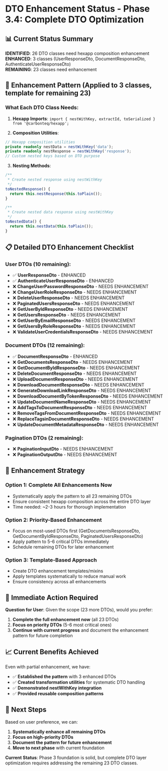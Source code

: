 # DTO Enhancement Status - Phase 3.4: Complete DTO Optimization

## 📊 Current Status Summary

**IDENTIFIED**: 26 DTO classes need hexapp composition enhancement
**ENHANCED**: 3 classes (UserResponseDto, DocumentResponseDto, AuthenticateUserResponseDto)  
**REMAINING**: 23 classes need enhancement

## 🎯 Enhancement Pattern (Applied to 3 classes, template for remaining 23)

### **What Each DTO Class Needs**:

1. **Hexapp Imports**: `import { nestWithKey, extractId, toSerialized } from '@carbonteq/hexapp';`

2. **Composition Utilities**: 
```typescript
// Hexapp composition utilities  
private readonly nestData = nestWithKey('data');
private readonly nestResponse = nestWithKey('response');
// Custom nested keys based on DTO purpose
```

3. **Nesting Methods**:
```typescript
/**
 * Create nested response using nestWithKey
 */
toNestedResponse() {
  return this.nestResponse(this.toPlain());
}

/**
 * Create nested data response using nestWithKey  
 */
toNestedData() {
  return this.nestData(this.toPlain());
}
```

## 📋 Detailed DTO Enhancement Checklist

### **User DTOs** (10 remaining):
- ✅ **UserResponseDto** - ENHANCED
- ✅ **AuthenticateUserResponseDto** - ENHANCED  
- ❌ **ChangeUserPasswordResponseDto** - NEEDS ENHANCEMENT
- ❌ **ChangeUserRoleResponseDto** - NEEDS ENHANCEMENT
- ❌ **DeleteUserResponseDto** - NEEDS ENHANCEMENT
- ❌ **PaginatedUsersResponseDto** - NEEDS ENHANCEMENT
- ❌ **GetUserByIdResponseDto** - NEEDS ENHANCEMENT
- ❌ **GetUsersResponseDto** - NEEDS ENHANCEMENT
- ❌ **GetUserByEmailResponseDto** - NEEDS ENHANCEMENT
- ❌ **GetUsersByRoleResponseDto** - NEEDS ENHANCEMENT
- ❌ **ValidateUserCredentialsResponseDto** - NEEDS ENHANCEMENT

### **Document DTOs** (12 remaining):
- ✅ **DocumentResponseDto** - ENHANCED
- ❌ **GetDocumentsResponseDto** - NEEDS ENHANCEMENT
- ❌ **GetDocumentByIdResponseDto** - NEEDS ENHANCEMENT
- ❌ **DeleteDocumentResponseDto** - NEEDS ENHANCEMENT
- ❌ **UploadDocumentResponseDto** - NEEDS ENHANCEMENT
- ❌ **DownloadDocumentResponseDto** - NEEDS ENHANCEMENT
- ❌ **GenerateDownloadLinkResponseDto** - NEEDS ENHANCEMENT
- ❌ **DownloadDocumentByTokenResponseDto** - NEEDS ENHANCEMENT
- ❌ **UpdateDocumentNameResponseDto** - NEEDS ENHANCEMENT
- ❌ **AddTagsToDocumentResponseDto** - NEEDS ENHANCEMENT
- ❌ **RemoveTagsFromDocumentResponseDto** - NEEDS ENHANCEMENT
- ❌ **ReplaceTagsinDocumentResponseDto** - NEEDS ENHANCEMENT
- ❌ **UpdateDocumentMetadataResponseDto** - NEEDS ENHANCEMENT

### **Pagination DTOs** (2 remaining):
- ❌ **PaginationInputDto** - NEEDS ENHANCEMENT
- ❌ **PaginationOutputDto** - NEEDS ENHANCEMENT

## 🔧 **Enhancement Strategy**

### **Option 1: Complete All Enhancements Now**
- Systematically apply the pattern to all 23 remaining DTOs
- Ensure consistent hexapp composition across the entire DTO layer
- Time needed: ~2-3 hours for thorough implementation

### **Option 2: Priority-Based Enhancement**
- Focus on most-used DTOs first (GetDocumentsResponseDto, GetDocumentByIdResponseDto, PaginatedUsersResponseDto)
- Apply pattern to 5-6 critical DTOs immediately
- Schedule remaining DTOs for later enhancement

### **Option 3: Template-Based Approach**
- Create DTO enhancement templates/mixins
- Apply templates systematically to reduce manual work
- Ensure consistency across all enhancements

## 🎯 **Immediate Action Required**

**Question for User**: Given the scope (23 more DTOs), would you prefer:

1. **Complete the full enhancement now** (all 23 DTOs)
2. **Focus on priority DTOs** (5-6 most critical ones)  
3. **Continue with current progress** and document the enhancement pattern for future completion

## 📈 **Current Benefits Achieved**

Even with partial enhancement, we have:
- ✅ **Established the pattern** with 3 enhanced DTOs
- ✅ **Created transformation utilities** for systematic DTO handling
- ✅ **Demonstrated nestWithKey integration** 
- ✅ **Provided reusable composition patterns**

## 🚀 **Next Steps**

Based on user preference, we can:
1. **Systematically enhance all remaining DTOs**
2. **Focus on high-priority DTOs**
3. **Document the pattern for future enhancement**
4. **Move to next phase** with current foundation

**Current Status**: Phase 3 foundation is solid, but complete DTO layer optimization requires addressing the remaining 23 DTO classes.
